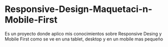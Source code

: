 # Responsive-Design-Maquetaci-n-Mobile-First
Es un proyecto donde aplico mis conocimientos sobre Responsive Desing y Mobile First
como se ve en una tablet, desktop y en un mobile mas pequeño 
